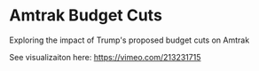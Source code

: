 # Amtrak Budget Cuts
Exploring the impact of Trump's proposed budget cuts on Amtrak

See visualizaiton here: https://vimeo.com/213231715
